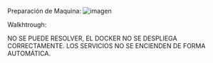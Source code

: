 Preparación de Maquina:
![imagen](https://github.com/Dani-ITB24/Proyecto-Final/assets/160483285/c43fc113-77cb-4a7d-b7a4-8a749d96e9fe)

Walkhtrough:

NO SE PUEDE RESOLVER, EL DOCKER NO SE DESPLIEGA CORRECTAMENTE. LOS SERVICIOS NO SE ENCIENDEN DE FORMA AUTOMÁTICA.
